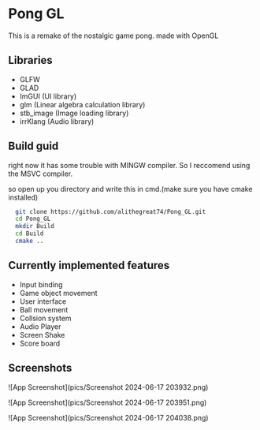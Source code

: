 
# Pong GL

This is a remake of the nostalgic game pong. made with OpenGL
## Libraries

- GLFW
- GLAD
- ImGUI (UI library)
- glm   (Linear algebra calculation library)
- stb_image (Image loading library)
- irrKlang (Audio library)


## Build guid

right now it has some trouble with MINGW compiler. So I reccomend using the MSVC compiler.

so open up you directory and write this in cmd.(make sure you have cmake installed)

```bash
  git clone https://github.com/alithegreat74/Pong_GL.git
  cd Pong_GL
  mkdir Build
  cd Build
  cmake ..
```

## Currently implemented features

- Input binding
- Game object movement
- User interface
- Ball movement
- Collsion system
- Audio Player
- Screen Shake
- Score board


## Screenshots

![App Screenshot](pics/Screenshot 2024-06-17 203932.png)

![App Screenshot](pics/Screenshot 2024-06-17 203951.png)

![App Screenshot](pics/Screenshot 2024-06-17 204038.png)